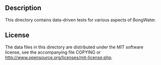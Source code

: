 Description
------------

This directory contains data-driven tests for various aspects of BongWater.

License
--------

The data files in this directory are distributed under the MIT software
license, see the accompanying file COPYING or
http://www.opensource.org/licenses/mit-license.php.

